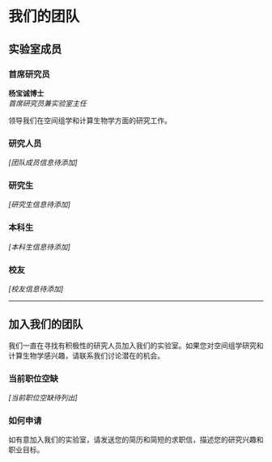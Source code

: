 # 我们的团队

## 实验室成员

### 首席研究员

**杨宝诚博士**  
*首席研究员兼实验室主任*

领导我们在空间组学和计算生物学方面的研究工作。

### 研究人员

*[团队成员信息待添加]*

### 研究生

*[研究生信息待添加]*

### 本科生

*[本科生信息待添加]*

### 校友

*[校友信息待添加]*

---

## 加入我们的团队

我们一直在寻找有积极性的研究人员加入我们的实验室。如果您对空间组学研究和计算生物学感兴趣，请联系我们讨论潜在的机会。

### 当前职位空缺

*[当前职位空缺待列出]*

### 如何申请

如有意加入我们的实验室，请发送您的简历和简短的求职信，描述您的研究兴趣和职业目标。
